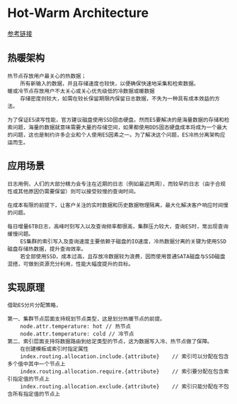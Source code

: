 # Hot-Warm Architecture
 [参考链接](https://blog.csdn.net/lanlianhua_luffy/article/details/110678077)
## 热暖架构
    热节点存放用户最关心的热数据；
        所有新输入的数据，并且存储速度也较快，以便确保快速地采集和检索数据。
    暖或冷节点存放用户不太关心或关心优先级低的冷数据或暖数据
        存储密度则较大，如需在较长保留期限内保留日志数据，不失为一种具有成本效益的方法。

    为了保证ES读写性能，官方建议磁盘使用SSD固态硬盘。然而ES要解决的是海量数据的存储和检索问题，海量的数据就意味需要大量的存储空间，如果都使用DDS固态硬盘成本将成为一个最大的问题，这也是制约许多企业和个人使用ES因素之一。为了解决这个问题，ES冷热分离架构应运而生。

## 应用场景
    日志用例，人们的大部分精力会专注在近期的日志（例如最近两周），而较早的日志（由于合规性或其他原因仍需要保留）则可以接受较慢的查询时间。

    在成本有限的前提下，让客户关注的实时数据和历史数据物理隔离，最大化解决客户响应时间慢的问题。

    每日增量6TB日志，高峰时刻写入以及查询频率都很高，集群压力较大，查询ES时，常出现查询缓慢问题。
        ES集群的索引写入及查询速度主要依赖于磁盘的IO速度，冷热数据分离的关键为使用SSD磁盘存储热数据，提升查询效率。
        若全部使用SSD，成本过高，且存放冷数据较为浪费，因而使用普通SATA磁盘与SSD磁盘混搭，可做到资源充分利用，性能大幅度提升的目标。

## 实现原理
    借助ES分片分配策略，

    第一、集群节点层面支持规划节点类型，这是划分热暖节点的前提。
        node.attr.temperature: hot // 热节点
        node.attr.temperature: cold // 冷节点
    第二、索引层面支持将数据路由到给定类型的节点，这为数据写入冷、热节点做了保障。
        在创建模板或索引时指定属性
        index.routing.allocation.include.{attribute}    // 索引可以分配在包含多个值中其中一个节点上
        index.routing.allocation.require.{attribute}    // 索引要分配在包含索引指定值的节点上
        index.routing.allocation.exclude.{attribute}    // 索引只能分配在不包含所有指定值的节点上